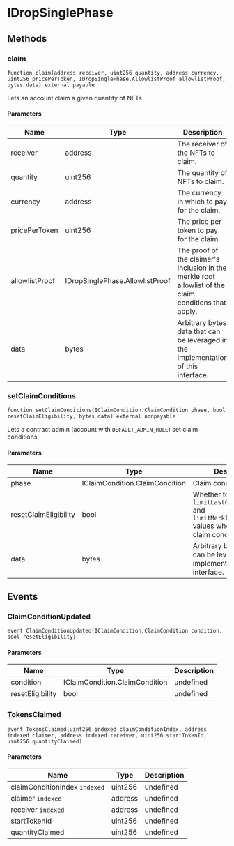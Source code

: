# IDropSinglePhase









## Methods

### claim

```solidity
function claim(address receiver, uint256 quantity, address currency, uint256 pricePerToken, IDropSinglePhase.AllowlistProof allowlistProof, bytes data) external payable
```

Lets an account claim a given quantity of NFTs.



#### Parameters

| Name | Type | Description |
|---|---|---|
| receiver | address | The receiver of the NFTs to claim.
| quantity | uint256 | The quantity of NFTs to claim.
| currency | address | The currency in which to pay for the claim.
| pricePerToken | uint256 | The price per token to pay for the claim.
| allowlistProof | IDropSinglePhase.AllowlistProof | The proof of the claimer&#39;s inclusion in the merkle root allowlist                                        of the claim conditions that apply.
| data | bytes | Arbitrary bytes data that can be leveraged in the implementation of this interface.

### setClaimConditions

```solidity
function setClaimConditions(IClaimCondition.ClaimCondition phase, bool resetClaimEligibility, bytes data) external nonpayable
```

Lets a contract admin (account with `DEFAULT_ADMIN_ROLE`) set claim conditions.



#### Parameters

| Name | Type | Description |
|---|---|---|
| phase | IClaimCondition.ClaimCondition | Claim condition to set.
| resetClaimEligibility | bool | Whether to reset `limitLastClaimTimestamp` and `limitMerkleProofClaim` values when setting new                                  claim conditions.
| data | bytes | Arbitrary bytes data that can be leveraged in the implementation of this interface.



## Events

### ClaimConditionUpdated

```solidity
event ClaimConditionUpdated(IClaimCondition.ClaimCondition condition, bool resetEligibility)
```





#### Parameters

| Name | Type | Description |
|---|---|---|
| condition  | IClaimCondition.ClaimCondition | undefined |
| resetEligibility  | bool | undefined |

### TokensClaimed

```solidity
event TokensClaimed(uint256 indexed claimConditionIndex, address indexed claimer, address indexed receiver, uint256 startTokenId, uint256 quantityClaimed)
```





#### Parameters

| Name | Type | Description |
|---|---|---|
| claimConditionIndex `indexed` | uint256 | undefined |
| claimer `indexed` | address | undefined |
| receiver `indexed` | address | undefined |
| startTokenId  | uint256 | undefined |
| quantityClaimed  | uint256 | undefined |



